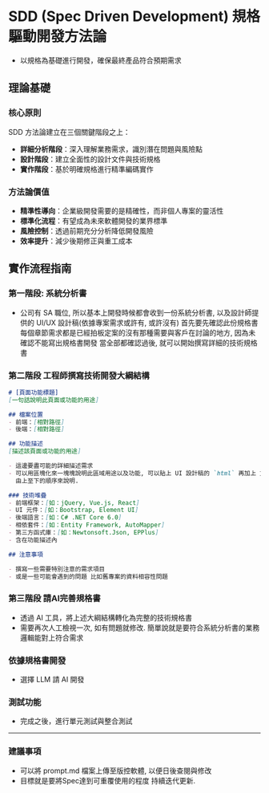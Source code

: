 # SDD (Spec Driven Development) 規格驅動開發方法論

- 以規格為基礎進行開發，確保最終產品符合預期需求

## 理論基礎

### 核心原則

SDD 方法論建立在三個關鍵階段之上：

- **詳細分析階段**：深入理解業務需求，識別潛在問題與風險點
- **設計階段**：建立全面性的設計文件與技術規格
- **實作階段**：基於明確規格進行精準編碼實作

### 方法論價值

- **精準性導向**：企業級開發需要的是精確性，而非個人專案的靈活性
- **標準化流程**：有望成為未來軟體開發的業界標準
- **風險控制**：透過前期充分分析降低開發風險
- **效率提升**：減少後期修正與重工成本

## 實作流程指南

### 第一階段: 系統分析書

- 公司有 SA 職位, 所以基本上開發時候都會收到一份系統分析書, 以及設計師提供的 UI/UX 設計稿(依據專案需求或許有, 或許沒有)
  首先要先確認此份規格書每個章節需求都是已經拍板定案的沒有那種需要與客戶在討論的地方, 因為未確認不能寫出規格書開發
  當全部都確認過後, 就可以開始撰寫詳細的技術規格書

### 第二階段 工程師撰寫技術開發大綱結構

```markdown
# [頁面功能標題]
[一句話說明此頁面或功能的用途]

## 檔案位置
- 前端：[相對路徑]
- 後端：[相對路徑]

## 功能描述
[描述該頁面或功能的用途]

- 這邊要盡可能的詳細描述需求
- 可以用區塊化來一塊塊說明此區域用途以及功能, 可以貼上 UI 設計稿的 `html` 再加上 文字說明 以及可能會使用到的 `SQL` 資料
  由上至下的順序來說明.

### 技術堆疊
- 前端框架：[如：jQuery, Vue.js, React]
- UI 元件：[如：Bootstrap, Element UI]
- 後端語言：[如：C# .NET Core 6.0]
- 相依套件：[如：Entity Framework, AutoMapper]
- 第三方函式庫：[如：Newtonsoft.Json, EPPlus]
- 含在功能描述內

## 注意事項

- 撰寫一些需要特別注意的需求項目
- 或是一些可能會遇到的問題 比如舊專案的資料相容性問題
```

### 第三階段 請AI完善規格書

- 透過 AI 工具，將上述大綱結構轉化為完整的技術規格書
- 需要再次人工檢視一次, 如有問題就修改. 簡單說就是要符合系統分析書的業務邏輯能對上符合需求

### 依據規格書開發

- 選擇 LLM 請 AI 開發

### 測試功能

- 完成之後，進行單元測試與整合測試

---

### 建議事項

- 可以將 prompt.md 檔案上傳至版控軟體, 以便日後查閱與修改
- 目標就是要將Spec達到可重覆使用的程度 持續迭代更新.